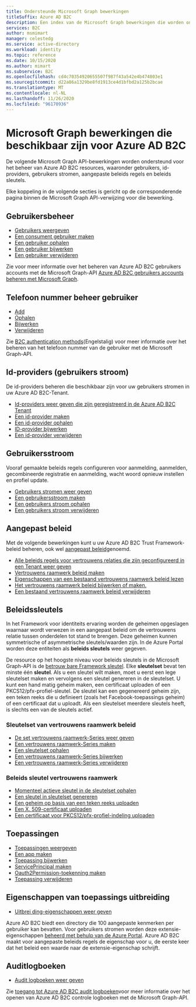 ```yaml
---
title: Ondersteunde Microsoft Graph bewerkingen
titleSuffix: Azure AD B2C
description: Een index van de Microsoft Graph bewerkingen die worden ondersteund voor het beheer van Azure AD B2C resources, waaronder gebruikers, gebruikers stromen, id-providers, aangepast beleid, beleids sleutels en meer.
services: B2C
author: msmimart
manager: celestedg
ms.service: active-directory
ms.workload: identity
ms.topic: reference
ms.date: 10/15/2020
ms.author: mimart
ms.subservice: B2C
ms.openlocfilehash: cd4c70354920655507f987f43a542e4b474803e1
ms.sourcegitcommit: d22a86a1329be8fd1913ce4d1bfbd2a125b2bcae
ms.translationtype: MT
ms.contentlocale: nl-NL
ms.lasthandoff: 11/26/2020
ms.locfileid: "96170936"
---
```

# <a name="microsoft-graph-operations-available-for-azure-ad-b2c"></a>Microsoft Graph bewerkingen die beschikbaar zijn voor Azure AD B2C

De volgende Microsoft Graph API-bewerkingen worden ondersteund voor het beheer van Azure AD B2C resources, waaronder gebruikers, id-providers, gebruikers stromen, aangepaste beleids regels en beleids sleutels.

Elke koppeling in de volgende secties is gericht op de corresponderende pagina binnen de Microsoft Graph API-verwijzing voor die bewerking.

## <a name="user-management"></a>Gebruikersbeheer

- [Gebruikers weergeven](/graph/api/user-list)
- [Een consument gebruiker maken](/graph/api/user-post-users)
- [Een gebruiker ophalen](/graph/api/user-get)
- [Een gebruiker bijwerken](/graph/api/user-update)
- [Een gebruiker verwijderen](/graph/api/user-delete)

Zie voor meer informatie over het beheren van Azure AD B2C gebruikers accounts met de Microsoft Graph-API [Azure AD B2C gebruikers accounts beheren met Microsoft Graph](manage-user-accounts-graph-api.md).

## <a name="user-phone-number-management"></a>Telefoon nummer beheer gebruiker

- [Add](/graph/api/authentication-post-phonemethods)
- [Ophalen](/graph/api/b2cauthenticationmethodspolicy-get)
- [Bijwerken](/graph/api/b2cauthenticationmethodspolicy-update)
- [Verwijderen](/graph/api/phoneauthenticationmethod-delete)

Zie [B2C authentication methods](/graph/api/resources/b2cauthenticationmethodspolicy)(Engelstalig) voor meer informatie over het beheren van het telefoon nummer van de gebruiker met de Microsoft Graph-API.

## <a name="identity-providers-user-flow"></a>Id-providers (gebruikers stroom)

De id-providers beheren die beschikbaar zijn voor uw gebruikers stromen in uw Azure AD B2C-Tenant.

- [Id-providers weer geven die zijn geregistreerd in de Azure AD B2C Tenant](/graph/api/identityprovider-list)
- [Een id-provider maken](/graph/api/identityprovider-post-identityproviders)
- [Een id-provider ophalen](/graph/api/identityprovider-get)
- [ID-provider bijwerken](/graph/api/identityprovider-update)
- [Een id-provider verwijderen](/graph/api/identityprovider-delete)

## <a name="user-flow"></a>Gebruikersstroom

Vooraf gemaakte beleids regels configureren voor aanmelding, aanmelden, gecombineerde registratie en aanmelding, wacht woord opnieuw instellen en profiel update.

- [Gebruikers stromen weer geven](/graph/api/identityuserflow-list)
- [Een gebruikersstroom maken](/graph/api/identityuserflow-post-userflows)
- [Een gebruikers stroom ophalen](/graph/api/identityuserflow-get)
- [Een gebruikers stroom verwijderen](/graph/api/identityuserflow-delete)

## <a name="custom-policies"></a>Aangepast beleid

Met de volgende bewerkingen kunt u uw Azure AD B2C Trust Framework-beleid beheren, ook wel [aangepast beleid](custom-policy-overview.md)genoemd.

- [Alle beleids regels voor vertrouwens relaties die zijn geconfigureerd in een Tenant weer geven](/graph/api/trustframework-list-trustframeworkpolicies)
- [Vertrouwens raamwerk beleid maken](/graph/api/trustframework-post-trustframeworkpolicy)
- [Eigenschappen van een bestaand vertrouwens raamwerk beleid lezen](/graph/api/trustframeworkpolicy-get)
- [Het vertrouwens raamwerk beleid bijwerken of maken.](/graph/api/trustframework-put-trustframeworkpolicy)
- [Een bestaand vertrouwens raamwerk beleid verwijderen](/graph/api/trustframeworkpolicy-delete)

## <a name="policy-keys"></a>Beleidssleutels

In het Framework voor identiteits ervaring worden de geheimen opgeslagen waarnaar wordt verwezen in een aangepast beleid om de vertrouwens relatie tussen onderdelen tot stand te brengen. Deze geheimen kunnen symmetrische of asymmetrische sleutels/waarden zijn. In de Azure Portal worden deze entiteiten als **beleids sleutels** weer gegeven.

De resource op het hoogste niveau voor beleids sleutels in de Microsoft Graph-API is de [betrouw bare Framework sleutel](/graph/api/resources/trustframeworkkeyset). Elke **sleutelset** bevat ten minste één **sleutel**. Als u een sleutel wilt maken, moet u eerst een lege sleutelset maken en vervolgens een sleutel genereren in de sleutelset. U kunt een hand matig geheim maken, een certificaat uploaden of een PKCS12/pfx-profiel-sleutel. De sleutel kan een gegenereerd geheim zijn, een teken reeks die u definieert (zoals het Facebook-toepassings geheim) of een certificaat dat u uploadt. Als een sleutelset meerdere sleutels heeft, is slechts een van de sleutels actief.

### <a name="trust-framework-policy-keyset"></a>Sleutelset van vertrouwens raamwerk beleid

- [De set vertrouwens raamwerk-Series weer geven](/graph/api/trustframework-list-keysets)
- [Een vertrouwens raamwerk-Series maken](/graph/api/trustframework-post-keysets)
- [Een sleutelset ophalen](/graph/api/trustframeworkkeyset-get)
- [Een vertrouwens raamwerk-Series bijwerken](/graph/api/trustframeworkkeyset-update)
- [Een vertrouwens raamwerk-Series verwijderen](/graph/api/trustframeworkkeyset-delete)

### <a name="trust-framework-policy-key"></a>Beleids sleutel vertrouwens raamwerk

- [Momenteel actieve sleutel in de sleutelset ophalen](/graph/api/trustframeworkkeyset-getactivekey)
- [Een sleutel in sleutelset genereren](/graph/api/trustframeworkkeyset-generatekey)
- [Een geheim op basis van een teken reeks uploaden](/graph/api/trustframeworkkeyset-uploadsecret)
- [Een X. 509-certificaat uploaden](/graph/api/trustframeworkkeyset-uploadcertificate)
- [Een certificaat voor PKCS12/pfx-profiel-indeling uploaden](/graph/api/trustframeworkkeyset-uploadpkcs12)

## <a name="applications"></a>Toepassingen

- [Toepassingen weergeven](/graph/api/application-list)
- [Een app maken](/graph/api/resources/application)
- [Toepassing bijwerken](/graph/api/application-update)
- [ServicePrincipal maken](/graph/api/resources/serviceprincipal)
- [Oauth2Permission-toekenning maken](/graph/api/resources/oauth2permissiongrant)
- [Toepassing verwijderen](/graph/api/application-delete)

## <a name="application-extension-properties"></a>Eigenschappen van toepassings uitbreiding

- [Uitbrei ding-eigenschappen weer geven](/graph/api/application-list-extensionproperty)

Azure AD B2C biedt een directory die 100 aangepaste kenmerken per gebruiker kan bevatten. Voor gebruikers stromen worden deze extensie-eigenschappen [beheerd met behulp van de Azure Portal](custom-policy-custom-attributes.md). Azure AD B2C maakt voor aangepaste beleids regels de eigenschap voor u, de eerste keer dat het beleid een waarde naar de extensie-eigenschap schrijft.

## <a name="audit-logs"></a>Auditlogboeken

- [Audit logboeken weer geven](/graph/api/directoryaudit-list)

Zie [toegang tot Azure AD B2C audit logboeken](view-audit-logs.md)voor meer informatie over het openen van Azure AD B2C controle logboeken met de Microsoft Graph-API.